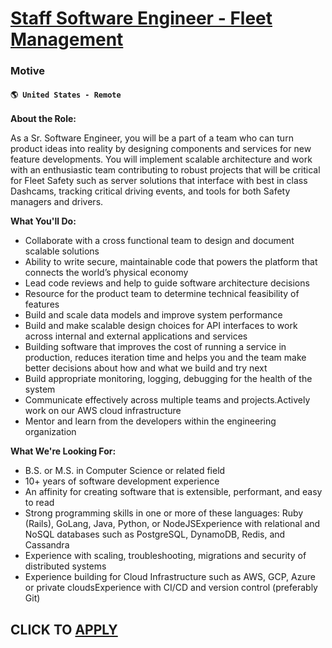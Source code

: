 # [Staff Software Engineer - Fleet Management](https://www.remotewlb.com/apply/staff-software-engineer-fleet-management)  
### Motive  
#### `🌎 United States - Remote`  

**About the Role:**

As a Sr. Software Engineer, you will be a part of a team who can turn product ideas into reality by designing components and services for new feature developments. You will implement scalable architecture and work with an enthusiastic team contributing to robust projects that will be critical for Fleet Safety such as server solutions that interface with best in class Dashcams, tracking critical driving events, and tools for both Safety managers and drivers.

**What You'll Do:**

  * Collaborate with a cross functional team to design and document scalable solutions 
  * Ability to write secure, maintainable code that powers the platform that connects the world’s physical economy
  * Lead code reviews and help to guide software architecture decisions
  * Resource for the product team to determine technical feasibility of features
  * Build and scale data models and improve system performance
  * Build and make scalable design choices for API interfaces to work across internal and external applications and services
  * Building software that improves the cost of running a service in production, reduces iteration time and helps you and the team make better decisions about how and what we build and try next
  * Build appropriate monitoring, logging, debugging for the health of the system
  * Communicate effectively across multiple teams and projects.Actively work on our AWS cloud infrastructure
  * Mentor and learn from the developers within the engineering organization 

**What We're Looking For:**

  * B.S. or M.S. in Computer Science or related field
  * 10+ years of software development experience
  * An affinity for creating software that is extensible, performant, and easy to read
  * Strong programming skills in one or more of these languages: Ruby (Rails), GoLang, Java, Python, or NodeJSExperience with relational and NoSQL databases such as PostgreSQL, DynamoDB, Redis, and Cassandra
  * Experience with scaling, troubleshooting, migrations and security of distributed systems
  * Experience building for Cloud Infrastructure such as AWS, GCP, Azure or private cloudsExperience with CI/CD and version control (preferably Git)

  
## CLICK TO [APPLY](https://www.remotewlb.com/apply/staff-software-engineer-fleet-management)

